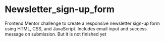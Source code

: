 # Newsletter_sign-up_form
Frontend Mentor challenge to create a responsive newsletter sign-up form using HTML, CSS, and JavaScript. Includes email input and success message on submission. But it is not finished yet 
